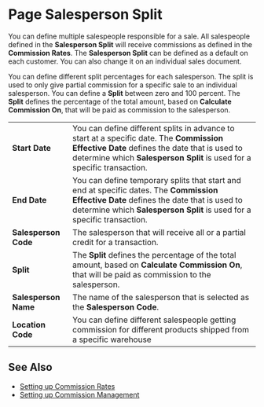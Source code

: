 # Page Salesperson Split

You can define multiple salespeople responsible for a sale. All salespeople defined in the **Salesperson Split** will receive commissions as defined in the **Commission Rates**. The **Salesperson Split** can be defined as a default on each customer. You can also change it on an individual sales document.

You can define different split percentages for each salesperson. The split is used to only give partial commission for a specific sale to an individual salesperson. You can define a **Split** between zero and 100 percent. The **Split** defines the percentage of the total amount, based on **Calculate Commission On**, that will be paid as commission to the salesperson.

|                      |                                                                                                                                   |
|----------------------|-----------------------------------------------------------------------------------------------------------------------------------|
| **Start Date**       | You can define different splits in advance to start at a specific date. The **Commission Effective Date** defines the date that is used to determine which **Salesperson Split** is used for a specific transaction. |
| **End Date**         | You can define temporary splits that start and end at specific dates. The **Commission Effective Date** defines the date that is used to determine which **Salesperson Split** is used for a specific transaction. |
| **Salesperson Code** | The salesperson that will receive all or a partial credit for a transaction.                                                      |
| **Split**            | The **Split** defines the percentage of the total amount, based on **Calculate Commission On**, that will be paid as commission to the salesperson. |
| **Salesperson Name** | The name of the salesperson that is selected as the **Salesperson Code**.                                                         |
| **Location Code**    | You can define different salespeople getting commission for different products shipped from a specific warehouse                  |

## See Also

- [Setting up Commission Rates](commission-rate-setup.md)
- [Setting up Commission Management](commission-setup.md)
